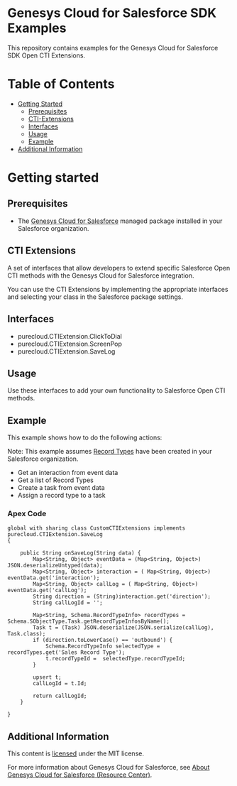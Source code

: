 # Genesys Cloud for Salesforce SDK Examples
This repository contains examples for the Genesys Cloud for Salesforce SDK Open CTI Extensions.


# Table of Contents

* [Getting Started](#getting-started)
  * [Prerequisites](#prerequisites)
  * [CTI-Extensions](#cti-extensions)
  * [Interfaces](#interfaces)
  * [Usage](#usage)
  * [Example](#example)
* [Additional Information](#additional-information)


# Getting started

## Prerequisites

* The [Genesys Cloud for Salesforce](https://appexchange.salesforce.com/appxListingDetail?listingId=a0N30000000pvMdEAI) managed package installed in your Salesforce organization.


## CTI Extensions

A set of interfaces that allow developers to extend specific Salesforce Open CTI methods with the Genesys Cloud for Salesforce integration.

You can use the CTI Extensions by implementing the appropriate interfaces and selecting your class in the Salesforce package settings. 

## Interfaces

* purecloud.CTIExtension.ClickToDial
* purecloud.CTIExtension.ScreenPop
* purecloud.CTIExtension.SaveLog


## Usage

Use these interfaces to add your own functionality to Salesforce Open CTI methods.


## Example

This example shows how to do the following actions:

Note: This example assumes [Record Types](https://help.salesforce.com/articleView?id=customize_recordtype.htm&type=5) have been created in your Salesforce organization.

* Get an interaction from event data
* Get a list of Record Types 
* Create a task from event data
* Assign a record type to a task 


### Apex Code

```
global with sharing class CustomCTIExtensions implements purecloud.CTIExtension.SaveLog 
{

    public String onSaveLog(String data) {
        Map<String, Object> eventData = (Map<String, Object>) JSON.deserializeUntyped(data);
        Map<String, Object> interaction = ( Map<String, Object>) eventData.get('interaction');
        Map<String, Object> callLog = ( Map<String, Object>) eventData.get('callLog');
        String direction = (String)interaction.get('direction');
        String callLogId = '';

        Map<String, Schema.RecordTypeInfo> recordTypes = Schema.SObjectType.Task.getRecordTypeInfosByName();
        Task t = (Task) JSON.deserialize(JSON.serialize(callLog), Task.class);
        if (direction.toLowerCase() == 'outbound') {
            Schema.RecordTypeInfo selectedType = recordTypes.get('Sales Record Type');
            t.recordTypeId =  selectedType.recordTypeId;
        } 
        
        upsert t;
        callLogId = t.Id;
        
        return callLogId;
    }

}
```


## Additional Information

This content is [licensed](/LICENSE) under the MIT license.

For more information about Genesys Cloud for Salesforce, see [About Genesys Cloud for Salesforce (Resource Center)](https://help.mypurecloud.com/?p=65221).
